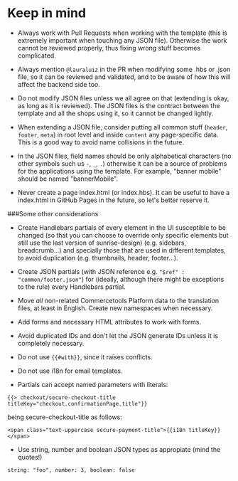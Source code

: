 # Keep in mind
- Always work with Pull Requests when working with the template (this is extremely important when touching any JSON file). Otherwise the work cannot be reviewed properly, thus fixing wrong stuff becomes complicated.

- Always mention `@lauraluiz` in the PR when modifying some .hbs or .json file, so it can be reviewed and validated, and to be aware of how this will affect the backend side too.

- Do not modify JSON files unless we all agree on that (extending is okay, as long as it is reviewed). The JSON files is the contract between the template and all the shops using it, so it cannot be changed lightly.
 
- When extending a JSON file, consider putting all common stuff (`header`, `footer`, `meta`) in root level and inside `content` any page-specific data. This is a good way to avoid name collisions in the future.

- In the JSON files, field names should be only alphabetical characters (no other symbols such us `-`, `_`, `.`) otherwise it can be a source of problems for the applications using the template. For example, "banner mobile" should be named "bannerMobile".
 
- Never create a page index.html (or index.hbs). It can be useful to have a index.html in GitHub Pages in the future, so let's better reserve it.

###Some other considerations
- Create Handlebars partials of every element in the UI susceptible to be changed (so that you can choose to override only specific elements but still use the last version of sunrise-design) (e.g. sidebars, breadcrumb...) and specially those that are used in different templates, to avoid duplication (e.g. thumbnails, header, footer...).

- Create JSON partials (with JSON reference e.g. `"$ref" : "common/footer.json"`) for (ideally, although there might be exceptions to the rule) every Handlebars partial.

- Move *all* non-related Commercetools Platform data to the translation files, at least in English. Create new namespaces when necessary.

- Add forms and necessary HTML attributes to work with forms.

- Avoid duplicated IDs and don't let the JSON generate IDs unless it is completely necessary.

- Do not use `{{#with}}`, since it raises conflicts.

- Do not use i18n for email templates.

- Partials can accept named parameters with literals:
```
{{> checkout/secure-checkout-title titleKey="checkout.confirmationPage.title"}}
```
being secure-checkout-title as follows:
```
<span class="text-uppercase secure-payment-title">{{i18n titleKey}}</span>
```

- Use string, number and boolean JSON types as appropiate (mind the quotes!)
```
string: "foo", number: 3, boolean: false
```
